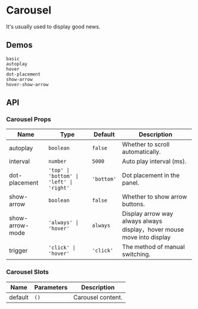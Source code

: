 # Carousel

It's usually used to display good news.

## Demos

```demo
basic
autoplay
hover
dot-placement
show-arrow
hover-show-arrow
```

## API

### Carousel Props

| Name | Type | Default | Description |
| --- | --- | --- | --- |
| autoplay | `boolean` | `false` | Whether to scroll automatically. |
| interval | `number` | `5000` | Auto play interval (ms). |
| dot-placement | `'top' \| 'bottom' \| 'left' \| 'right'` | `'bottom'` | Dot placement in the panel. |
| show-arrow | `boolean` | `false` | Whether to show arrow buttons. |
| show-arrow-mode | `'always' \| 'hover'` | `always` | Display arrow way always always display，hover mouse move into display |
| trigger | `'click' \| 'hover'` | `'click'` | The method of manual switching. |

### Carousel Slots

| Name    | Parameters | Description       |
| ------- | ---------- | ----------------- |
| default | `()`       | Carousel content. |
